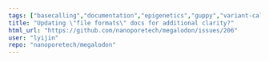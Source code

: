 ```yaml
---
tags: ["basecalling","documentation","epigenetics","guppy","variant-calling"]
title: "Updating \"file formats\" docs for additional clarity?"
html_url: "https://github.com/nanoporetech/megalodon/issues/206"
user: "lyijin"
repo: "nanoporetech/megalodon"
---
```


